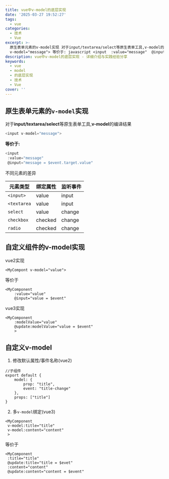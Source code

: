 ```yaml
---
title: vue中v-model的底层实现
date: '2025-03-27 19:52:27'
tags:
  - vue
categories:
  - 技术
  - Vue
excerpt: >-
  原生表单元素的v-model实现 对于input/textarea/select等原生表单工具,v-model的编译结果 javascript <input
  v-model="message"> 等价于: javascript <input  :value="message"  @input="me...
description: vue中v-model的底层实现 - 详细介绍与实践经验分享
keywords:
  - vue
  - model
  - 的底层实现
  - 技术
  - Vue
cover: ''
---
```



## 原生表单元素的`v-model`实现

对于**input/textarea/select**等原生表单工具,**v-model**的编译结果

```javascript
<input v-model="message">
```

**等价于:**
```javascript
<input
 :value="message"
 @input="message = $event.target.value"
```

不同元素的差异

| 元素类型        | 绑定属性    | 监听事件   |
|-------------|---------|--------|
| `<input>`   | value   | input  |
| `<textarea` | value   | input  |
| `select`    | value   | change |
| `checkbox`  | checked | change |
| `radio`     | checked | change |

## 自定义组件的**v-model**实现
vue2实现
```vue
<MyCompont v-model="value">
```
等价于
```vue
<MyComponent
    :value="value"
    @input="value = $event"
```

vue3实现
```vue
<MyComponent
    :modelValue="value"
    @update:modelValue="value = $event"
    >
```

## 自定义**v-model**
1. 修改默认属性/事件名称(vue2)
```vue
//子组件
export default {
    model: {
        prop: "title",
        event: "title-change"
    },
    props: ["title"]
}
```
2. 多`v-model`绑定(vue3)
```vue
<MyComponent
 v-model:title="title"
 v-model:content="content"
 >
```
等价于
```vue
<MyComponent
 :title="title"
 @update:title="title = $evet"
 :content="content"
 @update:content="content = $event"
```

